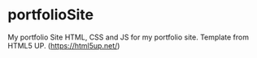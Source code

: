 # portfolioSite
My portfolio Site
HTML, CSS and JS for my portfolio site. Template from HTML5 UP. (https://html5up.net/)
